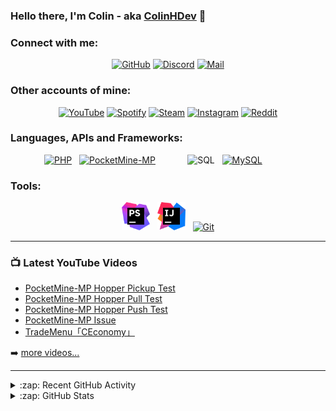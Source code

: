 ### Hello there, I'm Colin - aka [ColinHDev](https://github.com/ColinHDev) 👋

### Connect with me:

<p align="center">
	<a href="https://github.com/ColinHDev"><img src="https://img.icons8.com/bubbles/60/000000/github.png" alt="GitHub"/></a>
	<a href="https://discord.com/invite/cAYKEtaqnp"><img src="https://img.icons8.com/bubbles/60/000000/discord.png" alt="Discord"/></a>
	<a href="mailto:colinh.2911@gmail.com"><img src="https://img.icons8.com/bubbles/60/000000/gmail-new.png" alt="Mail"/></a>
</p>

### Other accounts of mine:

<p align="center">
	<a href="https://youtube.com/ColinHDev"><img src="https://img.icons8.com/bubbles/60/000000/youtube.png" alt="YouTube"/></a>
	<a href="https://open.spotify.com/user/31hlddslorcsvco4j3wipgvt67pm?si=9c143b633e75472b"><img src="https://img.icons8.com/bubbles/60/000000/spotify.png" alt="Spotify"/></a>
	<a href="https://steamcommunity.com/id/ColinHDev/"><img src="https://img.icons8.com/bubbles/60/000000/steam.png" alt="Steam"/></a>
	<a href="https://www.instagram.com/colinhdev/"><img src="https://img.icons8.com/bubbles/60/000000/instagram-new--v2.png" alt="Instagram"/></a>
	<a href="https://www.reddit.com/user/ColinHDev/"><img src="https://img.icons8.com/bubbles/60/000000/reddit.png" alt="Reddit"/></a>
</p>

### Languages, APIs and Frameworks:

<p align="center">
	<a href="https://php.net"><img src="https://img.icons8.com/dusk/50/000000/php-logo.png" alt="PHP"/></a> &nbsp
	<a href="https://pmmp.io"><img src="https://avatars.githubusercontent.com/u/3150836?s=200&v=4" width="42" alt="PocketMine-MP"/></a> &nbsp &nbsp &nbsp &nbsp &nbsp &nbsp
	<img src="https://img.icons8.com/external-soft-fill-juicy-fish/50/000000/external-sql-coding-and-development-soft-fill-soft-fill-juicy-fish.png" alt="SQL"/> &nbsp
	<a href="https://www.mysql.com"><img src="https://img.icons8.com/color/50/000000/mysql-logo.png" alt="MySQL"/></a> &nbsp &nbsp &nbsp &nbsp &nbsp &nbsp
</p>

### Tools:

<p align="center">
	<a href="https://www.jetbrains.com/phpstorm/"><img src="https://raw.githubusercontent.com/JetBrains/logos/96b4e064be1c0c0bee9e0636c925d10aa64732b6/web/phpstorm/phpstorm.svg" width="45" alt="PhpStorm"/></a> &nbsp
	<a href="https://www.jetbrains.com/idea/"><img src="https://raw.githubusercontent.com/JetBrains/logos/96b4e064be1c0c0bee9e0636c925d10aa64732b6/web/intellij-idea/intellij-idea.svg" width="45" alt="IntelliJ IDEA"/></a> &nbsp
	<a href="https://git-scm.com/"><img src="https://img.icons8.com/color/50/000000/git.png" alt="Git"/></a>
</p>

---

### 📺 Latest YouTube Videos
<!-- YOUTUBE:START -->
- [PocketMine-MP Hopper Pickup Test](https://www.youtube.com/watch?v=hVEPiK9KWkA)
- [PocketMine-MP Hopper Pull Test](https://www.youtube.com/watch?v=6NWvr6Kv88E)
- [PocketMine-MP Hopper Push Test](https://www.youtube.com/watch?v=4gSyuViaPaU)
- [PocketMine-MP Issue](https://www.youtube.com/watch?v=WZJLEkgbNUM)
- [TradeMenu「CEconomy」](https://www.youtube.com/watch?v=ed4_q23Zanc)
<!-- YOUTUBE:END -->
➡️ [more videos...](https://youtube.com/ColinHDev)

---

<details>
  <summary>:zap: Recent GitHub Activity</summary>

<!--START_SECTION:activity-->
1. 🗣 Commented on [#5869](https://github.com/pmmp/PocketMine-MP/pull/5869#issuecomment-1634159665) in [pmmp/PocketMine-MP](https://github.com/pmmp/PocketMine-MP)
2. 🗣 Commented on [#5869](https://github.com/pmmp/PocketMine-MP/pull/5869#issuecomment-1632490500) in [pmmp/PocketMine-MP](https://github.com/pmmp/PocketMine-MP)
3. 🗣 Commented on [#5869](https://github.com/pmmp/PocketMine-MP/pull/5869#issuecomment-1632384772) in [pmmp/PocketMine-MP](https://github.com/pmmp/PocketMine-MP)
4. 🗣 Commented on [#91](https://github.com/ColinHDev/CPlot/issues/91#issuecomment-1629769144) in [ColinHDev/CPlot](https://github.com/ColinHDev/CPlot)
5. 🗣 Commented on [#91](https://github.com/ColinHDev/CPlot/issues/91#issuecomment-1629452150) in [ColinHDev/CPlot](https://github.com/ColinHDev/CPlot)
6. 💪 Opened PR [#90](https://github.com/ColinHDev/CPlot/pull/90) in [ColinHDev/CPlot](https://github.com/ColinHDev/CPlot)
7. 💪 Opened PR [#89](https://github.com/ColinHDev/CPlot/pull/89) in [ColinHDev/CPlot](https://github.com/ColinHDev/CPlot)
8. 🗣 Commented on [#88](https://github.com/ColinHDev/CPlot/issues/88#issuecomment-1627693420) in [ColinHDev/CPlot](https://github.com/ColinHDev/CPlot)
9. 🗣 Commented on [#7](https://github.com/ColinHDev/ActualAntiXRay/issues/7#issuecomment-1627475402) in [ColinHDev/ActualAntiXRay](https://github.com/ColinHDev/ActualAntiXRay)
10. 🔒 Closed issue [#7](https://github.com/ColinHDev/ActualAntiXRay/issues/7) in [ColinHDev/ActualAntiXRay](https://github.com/ColinHDev/ActualAntiXRay)
<!--END_SECTION:activity-->

</details>

<details>
  <summary>:zap: GitHub Stats</summary>

  <img alt="ColinHDev's GitHub Stats" src="https://github-readme-stats.vercel.app/api?username=ColinHDev&theme=dark&count_private=true&show_icons=true&hide_rank=true&include_all_commits=true" />
  <img alt="ColinHDev's GitHub Stats" src="https://github-readme-stats.vercel.app/api/top-langs/?username=ColinHDev&theme=dark&show_icons=true" />
  <img alt="ColinHDev's GitHub Stats" src="https://github-profile-trophy.vercel.app/?username=ColinHDev&theme=darkhub" />

</details>

